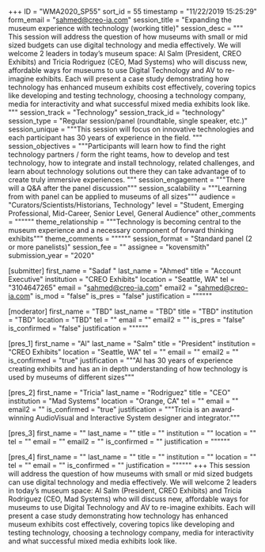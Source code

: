 +++
ID = "WMA2020_SP55"
sort_id = 55
timestamp = "11/22/2019 15:25:29"
form_email = "sahmed@creo-ia.com"
session_title = "Expanding the museum experience with technology (working title)"
session_desc = """ This session will address the question of how museums with small or mid sized budgets can use digital technology and media effectively. We will welcome 2 leaders in today’s museum space: Al Salm (President, CREO Exhibits) and Tricia Rodriguez (CEO, Mad Systems) who will discuss new, affordable ways for museums to use Digital Technology and AV to re-imagine exhibits. Each will present a case study demonstrating how technology has enhanced museum exhibits cost effectively, covering topics like developing and testing technology, choosing a technology company, media for interactivity and what successful mixed media exhibits look like.
"""
session_track = "Technology"
session_track_id = "technology"
session_type = "Regular session/panel (roundtable, single speaker, etc.)"
session_unique = """This session will focus on innovative technologies and each participant has 30 years of experience in the field. """
session_objectives = """Participants will learn how to find the right technology partners / form the right teams, how to develop and test technology, how to integrate and install technology, related challenges, and learn about technology solutions out there they can take advantage of to create truly immersive experiences. """
session_engagement = """There will a Q&A after the panel discussion"""
session_scalability = """Learning from with panel can be applied to museums of all sizes"""
audience = "Curators/Scientists/Historians, Technology"
level = "Student, Emerging Professional, Mid-Career, Senior Level, General Audience"
other_comments = """"""
theme_relationship = """Technology is becoming central to the museum experience and a necessary component of forward thinking exhibits"""
theme_comments = """"""
session_format = "Standard panel (2 or more panelists)"
session_fee = ""
assignee = "kovensmith"
submission_year = "2020"

[submitter]
first_name = "Sadaf "
last_name = "Ahmed"
title = "Account Executive"
institution = "CREO Exhibits"
location = "Seattle, WA"
tel = "3104647265"
email = "sahmed@creo-ia.com"
email2 = "sahmed@creo-ia.com"
is_mod = "false"
is_pres = "false"
justification = """"""

[moderator]
first_name = "TBD"
last_name = "TBD"
title = "TBD"
institution = "TBD"
location = "TBD"
tel = ""
email = ""
email2 = ""
is_pres = "false"
is_confirmed = "false"
justification = """"""

[pres_1]
first_name = "Al"
last_name = "Salm"
title = "President"
institution = "CREO Exhibits"
location = "Seattle, WA"
tel = ""
email = ""
email2 = ""
is_confirmed = "true"
justification = """Al has 30 years of experience creating exhibits and has an in depth understanding of how technology is used by museums of different sizes"""

[pres_2]
first_name = "Tricia"
last_name = "Rodriguez"
title = "CEO"
institution = "Mad Systems"
location = "Orange, CA"
tel = ""
email = ""
email2 = ""
is_confirmed = "true"
justification = """Tricia is an award-winning AudioVisual and Interactive System designer and integrator."""

[pres_3]
first_name = ""
last_name = ""
title = ""
institution = ""
location = ""
tel = ""
email = ""
email2 = ""
is_confirmed = ""
justification = """"""

[pres_4]
first_name = ""
last_name = ""
title = ""
institution = ""
location = ""
tel = ""
email = ""
is_confirmed = ""
justification = """"""
+++
 This session will address the question of how museums with small or mid sized budgets can use digital technology and media effectively. We will welcome 2 leaders in today’s museum space: Al Salm (President, CREO Exhibits) and Tricia Rodriguez (CEO, Mad Systems) who will discuss new, affordable ways for museums to use Digital Technology and AV to re-imagine exhibits. Each will present a case study demonstrating how technology has enhanced museum exhibits cost effectively, covering topics like developing and testing technology, choosing a technology company, media for interactivity and what successful mixed media exhibits look like.
